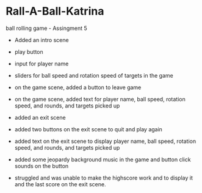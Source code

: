 # Rall-A-Ball-Katrina
 ball rolling game - Assingment 5 

- Added an intro scene 
 - play button 
 - input for player name 
 - sliders for ball speed and rotation speed of targets in the game 
 - on the game scene, added a button to leave game 
 - on the game scene, added text for player name, ball speed, rotation speed, and rounds, and targets picked up
 - added an exit scene 
 - added two buttons on the exit scene to quit and play again 
 - added text on the exit scene to display player name, ball speed, rotation speed, and rounds, and targets picked up
 
- added some jeopardy background music in the game and button click sounds on the button 

- struggled and was unable to make the highscore work and to display it and the last score on the exit scene. 
